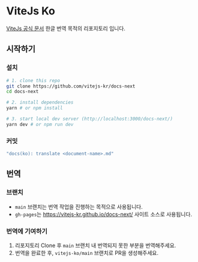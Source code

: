 # ViteJs Ko

[ViteJs 공식 문서](https://vitejs.dev/) 한글 번역 목적의 리포지토리 입니다.

## 시작하기

### 설치

```sh
# 1. clone this repo
git clone https://github.com/vitejs-kr/docs-next
cd docs-next

# 2. install dependencies
yarn # or npm install

# 3. start local dev server (http://localhost:3000/docs-next/)
yarn dev # or npm run dev
```

### 커밋

```sh
"docs(ko): translate <document-name>.md"
```

## 번역

### 브랜치

- `main` 브랜치는 번역 작업을 진행하는 목적으로 사용됩니다.
- `gh-pages`는 https://vitejs-kr.github.io/docs-next/ 사이트 소스로 사용됩니다.

### 번역에 기여하기

1. 리포지토리 Clone 후 `main` 브랜치 내 번역되지 못한 부분을 번역해주세요.
1. 번역을 완료한 후, `vitejs-ko/main` 브랜치로 PR을 생성해주세요.
